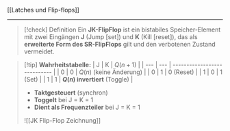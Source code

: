 [[Latches und Flip-flops]]

---

> [!check] Definition
> Ein **JK-FlipFlop** ist ein bistabiles Speicher-Element mit zwei Eingängen **J** (Jump [set]) und **K** (Kill [reset]), das als **erweiterte Form des SR-FlipFlops** gilt und den verbotenen Zustand vermeidet.

> [!tip] **Wahrheitstabelle:**
| J   | K   | $Q(n+1)$                       |
| --- | --- | ---------------------------- |
| 0   | 0   | $Q(n)$ (keine Änderung)        | 
| 0   | 1   | 0 (Reset)                    |
| 1   | 0   | 1 (Set)                      |
| 1   | 1   | **$Q(n)$ invertiert** (Toggle) |
> 
> - **Taktgesteuert** (synchron)
> - **Toggelt** bei J = K = 1
> - **Dient als Frequenzteiler** bei J = K = 1
>
> ![[JK Flip-Flop Zeichnung]]
